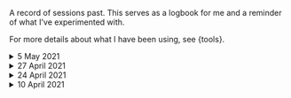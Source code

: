 A record of sessions past. This serves as a logbook for me and a reminder of what I've experimented with.

For more details about what I have been using, see {tools}.

<details closed>
	<summary>5 May 2021</summary>

Session with:

- {Norns}
	- twine (granulator)
	- {subsets}
- Field recordings ('field' meaning the bathroom -- there was a most amazing sound when the water was emptying from O's bathtub)

Thinking about: (a) how to combine sounds & music; (b) what is the significance of discovering sounds within sounds; (c) how to listen, how to perform, how to listen when not performing.

</details>

<details closed>
	<summary>27 April 2021</summary>

Gurgles - rivulets - water - streams - depths - underground - life

Session with:

- {Norns}
	- twine (granulator)
- Field recordings (water_under_the_fridge_edited.wav)

</details>

<details closed>
	<summary>24 April 2021</summary>
	
Session with:

- {Norns}
	- {subsets}
- {Ableton}
- {Prosody}
- {Confetti}, "chopper"

</details>


<details closed>
	<summary>10 April 2021</summary>

![210414](../media/image/210414.jpg)
	
Session with:

- {Norns}
	- {subsets}
- {Ableton}
- {Prosody}

</details>
